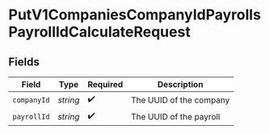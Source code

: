# PutV1CompaniesCompanyIdPayrollsPayrollIdCalculateRequest


## Fields

| Field                   | Type                    | Required                | Description             |
| ----------------------- | ----------------------- | ----------------------- | ----------------------- |
| `companyId`             | *string*                | :heavy_check_mark:      | The UUID of the company |
| `payrollId`             | *string*                | :heavy_check_mark:      | The UUID of the payroll |